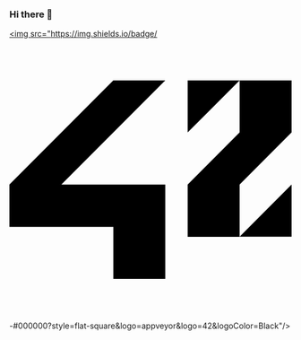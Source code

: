 ### Hi there 👋

<!--
**hyeondle/hyeondle** is a ✨ _special_ ✨ repository because its `README.md` (this file) appears on your GitHub profile.

Here are some ideas to get you started:

- 🔭 I’m currently working on ...
- 🌱 I’m currently learning ...
- 👯 I’m looking to collaborate on ...
- 🤔 I’m looking for help with ...
- 💬 Ask me about ...
- 📫 How to reach me: ...
- 😄 Pronouns: ...
- ⚡ Fun fact: ...
-->

<a href="https://cv.42.fr/hyeondle" target="_blank"><img src="https://img.shields.io/badge/<svg role="img" viewBox="0 0 24 24" xmlns="http://www.w3.org/2000/svg"><title>42</title><path d="M19.581 16.851H24v-4.439ZM24 3.574h-4.419v4.42l-4.419 4.418v4.44h4.419v-4.44L24 7.993Zm-4.419 0h-4.419v4.42zm-6.324 8.838H4.419l8.838-8.838H8.838L0 12.412v3.595h8.838v4.419h4.419z"/></svg>-#000000?style=flat-square&logo=appveyor&logo=42&logoColor=Black"/></a>
